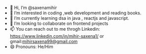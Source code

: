 - 👋 Hi, I’m @saxenamihir
- 👀 I’m interested in coding ,web development and reading books.
- 🌱 I’m currently learning dsa in java , reactjs and javascript.
- 💞️ I’m looking to collaborate on frontend projects
- 📫 You can reach out to me throgh Linkedin: https://www.linkedin.com/in/mihir-saxena1/ or gmail:mihirsaxena99@gmail.com
- 😄 Pronouns: He/Him
